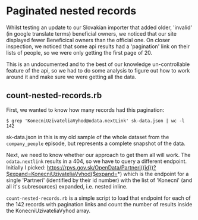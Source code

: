 # Paginated nested records

Whilst testing an update to our Slovakian importer that added older, 'invalid'
(in google translate terms) beneficial owners, we noticed that our site displayed
fewer Beneficical owners than the official one. On closer inspection, we noticed
that some api results had a 'pagination' link on their lists of people, so we
were only getting the first page of 20.

This is an undocumented and to the best of our knowledge un-controllable feature
of the api, so we had to do some analysis to figure out how to work around it and
make sure we were getting all the data.

## count-nested-records.rb
First, we wanted to know how many records had this pagination:

```
$ grep 'KonecniUzivateliaVyhod@odata.nextLink' sk-data.json | wc -l
142
```

sk-data.json in this is my old sample of the whole dataset from the
`company_people` episode, but represents a complete snapshot of the data.

Next, we need to know whether our approach to get them all will work. The
`odata.nextlink` results in a 404, so we have to query a different endpoint.
Initially I picked: https://rpvs.gov.sk/OpenData/Partneri({id})?$expand=KonecniUzivateliaVyhod($expand=*)
which is the endpoint for a single 'Partneri' (identified by their id number)
with the list of 'Konecni' (and all it's subresources) expanded, i.e. nested
inline.

`count-nested-records.rb` is a simple script to load that endpoint for each of
the 142 records with pagination links and count the number of results inside
the KonecniUzivateliaVyhod array.

